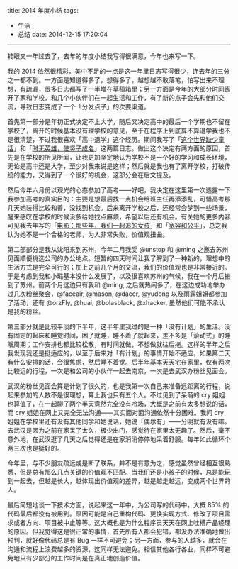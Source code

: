 title: 2014 年度小结
tags:
  - 生活
  - 总结
date: 2014-12-15 17:20:04
---

转眼又一年过去了，去年的年度小结我写得很满意，今年也来写一下。

我的 2014 依然很精彩，美中不足的一点是这一年里日志写得很少，连去年的三分之一都不到。一方面是知道得多了，想得多了，越想越不敢落笔，怕写出来不理想，有疏漏，很多日志都写了一半堆在草稿箱里；另一方面是今年的大部分时间离开了家和学校，和几个小伙伴们在一起生活和工作，有了新的点子会先和他们交流，导致日志变成了一个「分发点子」的次要渠道。

首先第一部分是年初正式决定不上大学，随后又决定高中的最后一个学期也不留在学校了，离开的时候基本没有理学校的意见，至于在程序上到底算不算退学我也不是很清楚，不过我很喜欢「高中退学」这个经历。期间我写了「[这个世界缺少童话](https://jysperm.me/?p=1493)」和「[时无英雄，使竖子成名](https://jysperm.me/?p=1660)」这两篇日志。做出这个决定有两方面的原因，首先是在学校的所见所闻，让我更加坚定地认为学校不是一个好的学习和成长环境，无论是高中还是大学，至少对我来说是这样；然后就是我也有了离开学校，打破传统的能力，又得到了一个很好的机会，这部分会在后文提及。

然后今年六月份以观光的心态参加了高考——好吧，我决定在这里第一次透露一下我参加高考的真实目的：主要是想最后找一点机会给班主任再添添乱，可惜高考那几天她装得比较和善，没找到机会。后来离开学校之后，还经常会梦到一些场景，醒来感叹在学校的时候没多给她找点麻烦，希望以后还有机会。有关她的更多内容可见我去年写的「[电影：那些年，我们一起追的女孩](https://jysperm.me/?p=1105)」和「[宽容和公平](https://jysperm.me/?p=794)」，总之我认为她不是一个合格的老师，为人非常失败，价值观扭曲。

第二部部分是我从沈阳来到苏州，今年二月我受 @unstop 和 @ming 之邀去苏州见面顺便挑选公司的办公地点。短暂的四天时间让我了解到了一种新的，理想中的生活方式是完全可行的；加上之前几个月的交流，我们的价值观也是非常接近的。于是考虑到我和小璐基本没什么发展了，以及很喜欢苏州的气候，我在一个月后搬到了苏州。前两个月这边只有我和 @ming, 之后就热闹多了，在这边成功地举办过几次粉丝聚会，@faceair, @mason, @dacer, @yudong 以及雨露姐姐都参加了活动，还有 @orzFly, @huai, @bolasblack, @xhacker, 虽然他们可能不承认是我的粉丝。

第三部分就是比较平淡的下半年，这半年里我过的是一种「没有计划」的生活。没有固定的起床和睡觉时间，困了就睡，睡不着了就起来，差不多是「滚动式」的睡眠周期；工作安排也都比较松散，有时间就做，不想做就往后拖。这样的半年之后我发现我还是挺适应的，以至于后来对「有计划」的事情开始不适应，如果第二天有什么安排的话，会很焦虑，然后睡不着觉。后半年基本天天宅在家里，仅有两次比较远的行程，一次是和公司的小伙伴一起去南京，一次是去武汉办粉丝见面会。

武汉的粉丝见面会算是计划了很久的，也是我第一次自己来准备远距离的行程，说起来参加的人数不是很理想，算上我也只有五个人。不过见到了呆萌的 cry 姐姐也算值了，在一起聊了两个半天竟然完全没有冷场，大概是之前有太多想说的话，而 cry 姐姐在网上又完全无法沟通——其实面对面沟通依然十分困难。我问 cry 姐姐在学校里还有没有其他同学和她说话，她说「偶尔有」——分明就有没有嘛。去武汉是因为之前在家呆了太久，极少出门，感觉待在家里太无趣了。然后，毫不意外地，在武汉逛了几天之后觉得还是在家消消停停地呆着舒服。每年如此循环个两三次也是挺好的。

今年里，与不少朋友疏远或是断了联系，并不是有意为之，感觉虽然曾经相互很熟悉，但是总有那么几点关键的价值观不匹配。当我们还是小孩子的时候，总是能玩到一起去，但越是长大，越体现出价值观的差异，越是越走越远，变成两个世界的人。

最后简短地谈一下技术方面，说起来这一年中，为公司写的代码中，大概 85% 的代码最后都没有被用到。原因可能是自己重构代码、更换实现方式、修改了项目需求或者方向、项目被中止等等。这大概也是为什么程序员天天在网上吐槽产品经理的原因。但我觉得这是很正常的事情，首先所有人都会犯错，都没办法准确地做出预判，就好像代码总是有 Bug 一样不可避免；另一方面，参与的人越多，就会在沟通和流程上浪费越多的资源，这同样无法避免。相信其他各行各业，同样不可避免地只有少部分的工作时间是在真正地创造价值。